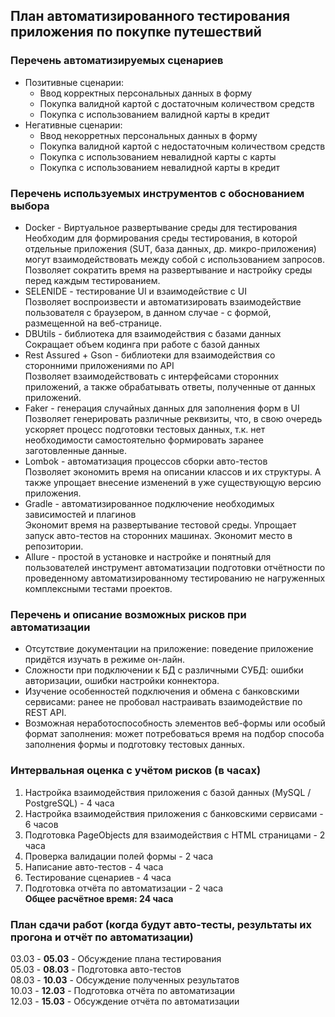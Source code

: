 ## План автоматизированного тестирования приложения по покупке путешествий

### Перечень автоматизируемых сценариев
* Позитивные сценарии:
    * Ввод корректных персональных данных в форму
    * Покупка валидной картой с достаточным количеством средств
    * Покупка с использованием валидной карты в кредит
* Негативные сценарии:
    * Ввод некорретных персональных данных в форму
    * Покупка валидной картой с недостаточным количеством средств
    * Покупка с использованием невалидной карты с карты
    * Покупка с использованием невалидной карты в кредит

### Перечень используемых инструментов с обоснованием выбора
* Docker - Виртуальное развертывание среды для тестирования<br>
Необходим для формирования среды тестирования, в которой отдельные приложения (SUT, база данных, др. микро-приложения) могут взаимодействовать между собой с использованием запросов.<br>
Позволяет сократить время на развертывание и настройку среды перед каждым тестированием.
* SELENIDE - тестирование UI и взаимодействие с UI<br>
Позволяет воспроизвести и автоматизировать взаимодействие пользователя с браузером, в данном случае - с формой, размещенной на веб-странице.
* DBUtils - библиотека для взаимодействия с базами данных<br>
Сокращает объем кодинга при работе с базой данных
* Rest Assured + Gson - библиотеки для взаимодействия со сторонними приложениями по API<br>
Позволяет взаимодействовать с интерфейсами сторонних приложений, а также обрабатывать ответы, полученные от данных приложений.
* Faker - генерация случайных данных для заполнения форм в UI<br>
Позволяет генерировать различные реквизиты, что, в свою очередь ускоряет процесс подготовки тестовых данных, т.к. нет необходимости самостоятельно формировать заранее заготовленные данные.
* Lombok - автоматизация процессов сборки авто-тестов<br>
Позволяет экономить время на описании классов и их структуры. А также упрощает внесение изменений в уже существующую версию приложения.
* Gradle - автоматизированное подключение необходимых зависимостей и плагинов<br>
Экономит время на развертывание тестовой среды. Упрощает запуск авто-тестов на сторонних машинах. Экономит место в репозитории.
* Allure - простой в установке и настройке и понятный для пользователей инструмент автоматизации подготовки отчётности по проведенному автоматизированному тестированию не нагруженных комплексными тестами проектов.

### Перечень и описание возможных рисков при автоматизации
* Отсутствие документации на приложение: поведение приложение придётся изучать в режиме он-лайн.
* Сложности при подключении к БД с различными СУБД: ошибки авторизации, ошибки настройки коннектора. 
* Изучение особенностей подключения и обмена с банковскими сервисами: ранее не пробовал настраивать взаимодействие по REST API.
* Возможная неработоспособность элементов веб-формы или особый формат заполнения: может потребоваться время на подбор способа заполнения формы и подготовку тестовых данных.

### Интервальная оценка с учётом рисков (в часах)
1. Настройка взаимодействия приложения с базой данных (MySQL / PostgreSQL) - 4 часа
1. Настройка взаимодействия приложения с банковскими сервисами - 6 часов
1. Подготовка PageObjects для взаимодействия с HTML страницами - 2 часа
1. Проверка валидации полей формы - 2 часа
1. Написание авто-тестов - 4 часа
1. Тестирование сценариев - 4 часа
1. Подготовка отчёта по автоматизации - 2 часа<br>
**Общее расчётное время: 24 часа**

### План сдачи работ (когда будут авто-тесты, результаты их прогона и отчёт по автоматизации)
03.03 - **05.03** - Обсуждение плана тестирования<br>
05.03 - **08.03** - Подготовка авто-тестов<br>
08.03 - **10.03** - Обсуждение полученных результатов<br>
10.03 - **12.03** - Подготовка отчёта по автоматизации<br>
12.03 - **15.03** - Обсуждение отчёта по автоматизации<br>